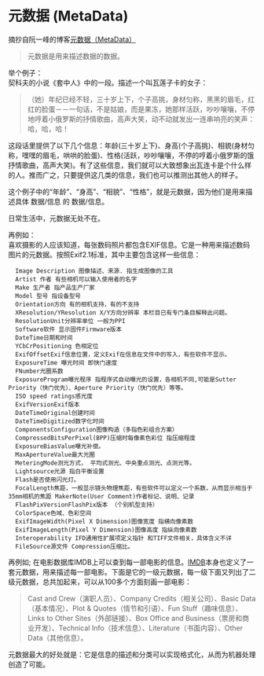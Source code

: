 # 元数据 (MetaData)
摘抄自阮一峰的博客[元数据（MetaData）](http://www.ruanyifeng.com/blog/2007/03/metadata.html)

> 元数据是用来描述数据的数据。  

举个例子：  
契科夫的小说《套中人》中的一段。描述一个叫瓦莲子卡的女子：
> （她）年纪已经不轻，三十岁上下，个子高挑，身材匀称，黑黑的眉毛，红红的脸蛋－－一句话，不是姑娘，而是果冻，她那样活跃，吵吵嚷嚷，不停地哼着小俄罗斯的抒情歌曲，高声大笑，动不动就发出一连串响亮的笑声：哈，哈，哈！

这段话里提供了以下几个信息：年龄(三十岁上下)、身高(个子高挑)、相貌(身材匀称，嘿嘿的眉毛，哄哄的脸蛋)、性格(活跃，吵吵嚷嚷，不停的哼着小俄罗斯的饿抒情歌曲，高声大笑)。有了这些信息，我们就可以大致想象出瓦连卡是个什么样的人。推而广之，只要提供这几类的信息，我们也可以推测出其他人的样子。

这个例子中的“年龄”、“身高”、“相貌”、“性格”，就是元数据，因为他们是用来描述具体 数据/信息 的 数据/信息。

日常生活中，元数据无处不在。

再例如：    
喜欢摄影的人应该知道，每张数码照片都包含EXIF信息。它是一种用来描述数码图片的元数据。按照Exif2.1标准，其中主要包含这样一些信息：  

      Image Description 图像描述、来源. 指生成图像的工具
      Artist 作者 有些相机可以输入使用者的名字
      Make 生产者 指产品生产厂家
      Model 型号 指设备型号
      Orientation方向 有的相机支持，有的不支持
      XResolution/YResolution X/Y方向分辨率 本栏目已有专门条目解释此问题。
      ResolutionUnit分辨率单位 一般为PPI
      Software软件 显示固件Firmware版本
      DateTime日期和时间
      YCbCrPositioning 色相定位
      ExifOffsetExif信息位置，定义Exif在信息在文件中的写入，有些软件不显示。
      ExposureTime 曝光时间 即快门速度
      FNumber光圈系数
      ExposureProgram曝光程序 指程序式自动曝光的设置，各相机不同,可能是Sutter Priority（快门优先）、Aperture Priority（快门优先）等等。
      ISO speed ratings感光度
      ExifVersionExif版本
      DateTimeOriginal创建时间
      DateTimeDigitized数字化时间
      ComponentsConfiguration图像构造（多指色彩组合方案）
      CompressedBitsPerPixel(BPP)压缩时每像素色彩位 指压缩程度
      ExposureBiasValue曝光补偿。
      MaxApertureValue最大光圈
      MeteringMode测光方式， 平均式测光、中央重点测光、点测光等。
      Lightsource光源 指白平衡设置
      Flash是否使用闪光灯。
      FocalLength焦距，一般显示镜头物理焦距，有些软件可以定义一个系数，从而显示相当于35mm相机的焦距 MakerNote(User Comment)作者标记、说明、记录
      FlashPixVersionFlashPix版本 （个别机型支持）
      ColorSpace色域、色彩空间
      ExifImageWidth(Pixel X Dimension)图像宽度 指横向像素数
      ExifImageLength(Pixel Y Dimension)图像高度 指纵向像素数
      Interoperability IFD通用性扩展项定义指针 和TIFF文件相关，具体含义不详
      FileSource源文件 Compression压缩比。

再例如;
在电影数据库IMDB上可以查到每一部电影的信息。[IMDB](http://www.imdb.com/)本身也定义了一套元数据，用来描述每一部电影。下面是它的一级元数据，每一级下面又列出了二级元数据，总共加起来，可以从100多个方面刻画一部电影：

> Cast and Crew（演职人员）、Company Credits（相关公司）、Basic Data（基本情况）、Plot & Quotes（情节和引语）、Fun Stuff（趣味信息）、Links to Other Sites（外部链接）、Box Office and Business（票房和商业开发）、Technical Info（技术信息）、Literature（书面内容）、Other Data（其他信息）。

元数据最大的好处就是：它是信息的描述和分类可以实现格式化，从而为机器处理创造了可能。
